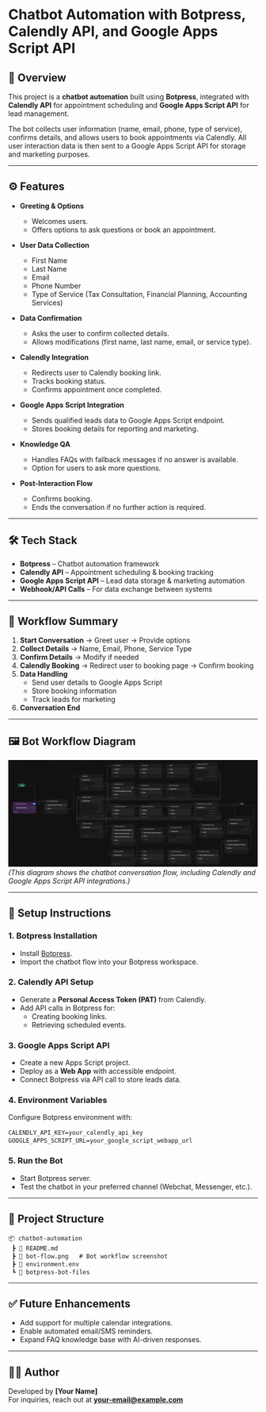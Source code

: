 # Chatbot Automation with Botpress, Calendly API, and Google Apps Script API

## 📌 Overview
This project is a **chatbot automation** built using **Botpress**, integrated with **Calendly API** for appointment scheduling and **Google Apps Script API** for lead management.  

The bot collects user information (name, email, phone, type of service), confirms details, and allows users to book appointments via Calendly. All user interaction data is then sent to a Google Apps Script API for storage and marketing purposes.

---

## ⚙️ Features
- **Greeting & Options**
  - Welcomes users.
  - Offers options to ask questions or book an appointment.

- **User Data Collection**
  - First Name  
  - Last Name  
  - Email  
  - Phone Number  
  - Type of Service (Tax Consultation, Financial Planning, Accounting Services)

- **Data Confirmation**
  - Asks the user to confirm collected details.
  - Allows modifications (first name, last name, email, or service type).

- **Calendly Integration**
  - Redirects user to Calendly booking link.  
  - Tracks booking status.  
  - Confirms appointment once completed.

- **Google Apps Script Integration**
  - Sends qualified leads data to Google Apps Script endpoint.  
  - Stores booking details for reporting and marketing.

- **Knowledge QA**
  - Handles FAQs with fallback messages if no answer is available.
  - Option for users to ask more questions.

- **Post-Interaction Flow**
  - Confirms booking.  
  - Ends the conversation if no further action is required.  

---

## 🛠️ Tech Stack
- **Botpress** – Chatbot automation framework  
- **Calendly API** – Appointment scheduling & booking tracking  
- **Google Apps Script API** – Lead data storage & marketing automation  
- **Webhook/API Calls** – For data exchange between systems  

---

## 🔄 Workflow Summary
1. **Start Conversation** → Greet user → Provide options  
2. **Collect Details** → Name, Email, Phone, Service Type  
3. **Confirm Details** → Modify if needed  
4. **Calendly Booking** → Redirect user to booking page → Confirm booking  
5. **Data Handling**  
   - Send user details to Google Apps Script  
   - Store booking information  
   - Track leads for marketing  
6. **Conversation End**  

---

## 🖼️ Bot Workflow Diagram
![Botpress Flow](./bot-flow.png)  
*(This diagram shows the chatbot conversation flow, including Calendly and Google Apps Script API integrations.)*  

---

## 🚀 Setup Instructions

### 1. Botpress Installation
- Install [Botpress](https://botpress.com/).
- Import the chatbot flow into your Botpress workspace.

### 2. Calendly API Setup
- Generate a **Personal Access Token (PAT)** from Calendly.
- Add API calls in Botpress for:
  - Creating booking links.  
  - Retrieving scheduled events.  

### 3. Google Apps Script API
- Create a new Apps Script project.
- Deploy as a **Web App** with accessible endpoint.
- Connect Botpress via API call to store leads data.

### 4. Environment Variables
Configure Botpress environment with:
```env
CALENDLY_API_KEY=your_calendly_api_key
GOOGLE_APPS_SCRIPT_URL=your_google_script_webapp_url
```

### 5. Run the Bot
- Start Botpress server.
- Test the chatbot in your preferred channel (Webchat, Messenger, etc.).

---

## 📂 Project Structure
```
📦 chatbot-automation
 ┣ 📜 README.md
 ┣ 📜 bot-flow.png   # Bot workflow screenshot
 ┣ 📜 environment.env
 ┗ 📂 botpress-bot-files
```

---

## ✅ Future Enhancements
- Add support for multiple calendar integrations.  
- Enable automated email/SMS reminders.  
- Expand FAQ knowledge base with AI-driven responses.  

---

## 👨‍💻 Author
Developed by **[Your Name]**  
For inquiries, reach out at **your-email@example.com**
